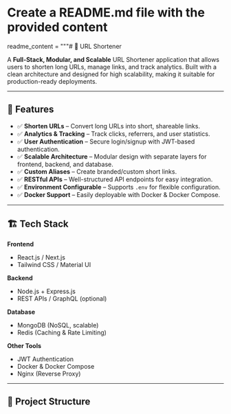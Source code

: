 # Create a README.md file with the provided content

readme_content = """# 🔗 URL Shortener  

A **Full-Stack, Modular, and Scalable** URL Shortener application that allows users to shorten long URLs, manage links, and track analytics. Built with a clean architecture and designed for high scalability, making it suitable for production-ready deployments.  

---

## 🚀 Features  

- ✅ **Shorten URLs** – Convert long URLs into short, shareable links.  
- ✅ **Analytics & Tracking** – Track clicks, referrers, and user statistics.  
- ✅ **User Authentication** – Secure login/signup with JWT-based authentication.  
- ✅ **Scalable Architecture** – Modular design with separate layers for frontend, backend, and database.  
- ✅ **Custom Aliases** – Create branded/custom short links.  
- ✅ **RESTful APIs** – Well-structured API endpoints for easy integration.  
- ✅ **Environment Configurable** – Supports `.env` for flexible configuration.  
- ✅ **Docker Support** – Easily deployable with Docker & Docker Compose.  

---

## 🏗️ Tech Stack  

**Frontend**  
- React.js / Next.js  
- Tailwind CSS / Material UI  

**Backend**  
- Node.js + Express.js  
- REST APIs / GraphQL (optional)  

**Database**  
- MongoDB (NoSQL, scalable)  
- Redis (Caching & Rate Limiting)  

**Other Tools**  
- JWT Authentication  
- Docker & Docker Compose  
- Nginx (Reverse Proxy)  

---

## 📂 Project Structure  

